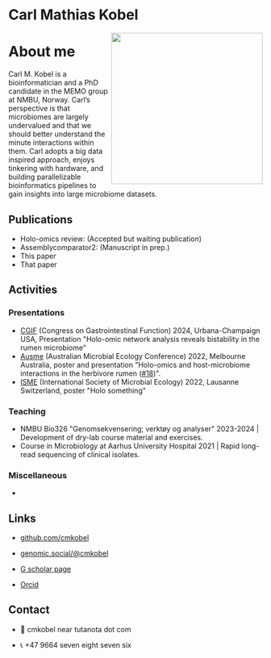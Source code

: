 # Carl Mathias Kobel






<img style="float: right; width: 300px" src="carl_mathias_kobel_portrait_framed.jpg">

# About me

Carl M. Kobel is a bioinformatician and a PhD candidate in the MEMO group at NMBU, Norway. Carl’s perspective is that microbiomes are largely undervalued and that we should better understand the minute interactions within them. Carl adopts a big data inspired approach, enjoys tinkering with hardware, and building parallelizable bioinformatics pipelines to gain insights into large microbiome datasets.



## Publications

  - Holo-omics review: (Accepted but waiting publication)
  - Assemblycomparator2: (Manuscript in prep.)
  - This paper
  - That paper

## Activities

### Presentations
  - [CGIF](https://www.congressgastrofunction.org/) (Congress on Gastrointestinal Function) 2024, Urbana-Champaign USA, Presentation "Holo-omic network analysis reveals bistability in the rumen microbiome"
  - [Ausme](https://www.ausme-microbes.org.au/) (Australian Microbial Ecology Conference) 2022, Melbourne Australia, poster and presentation "Holo-omics and host-microbiome interactions in the herbivore rumen ([#18](https://ausme-2022.p.asnevents.com.au/days/2022-11-07/abstract/86540))".
  - [ISME](https://www.isme-microbes.org/) (International Society of Microbial Ecology) 2022, Lausanne Switzerland, poster "Holo something"
  

### Teaching
  - NMBU Bio326 "Genomsekvensering; verktøy og analyser" 2023-2024 | Development of dry-lab course material and exercises.
  - Course in Microbiology at Aarhus University Hospital 2021 | Rapid long-read sequencing of clinical isolates.


### Miscellaneous
  - 






## Links


  - [github.com/cmkobel](https://github.com/cmkobel)

  - [genomic.social/@cmkobel](https://genomic.social/@cmkobel)

  - [G scholar page](https://scholar.google.com/citations?user=J9G72msAAAAJ&hl=no&oi=ao)

  - [Orcid](https://orcid.org/0000-0002-4461-1159)

## Contact

  - 📧 cmkobel near tutanota dot com

  - 📞 +47 9664 seven eight seven six